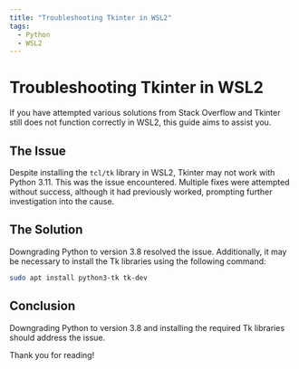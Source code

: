 ```yaml
---
title: "Troubleshooting Tkinter in WSL2"
tags:
  - Python
  - WSL2
---
```


# Troubleshooting Tkinter in WSL2

If you have attempted various solutions from Stack Overflow and Tkinter still does not function correctly in WSL2, this guide aims to assist you.

## The Issue

Despite installing the `tcl/tk` library in WSL2, Tkinter may not work with Python 3.11. This was the issue encountered. Multiple fixes were attempted without success, although it had previously worked, prompting further investigation into the cause.

## The Solution

Downgrading Python to version 3.8 resolved the issue. Additionally, it may be necessary to install the Tk libraries using the following command:

```bash
sudo apt install python3-tk tk-dev
```

## Conclusion

Downgrading Python to version 3.8 and installing the required Tk libraries should address the issue.

Thank you for reading!
